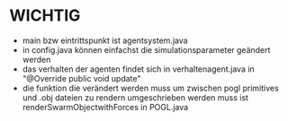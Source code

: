 # WICHTIG
- main bzw eintrittspunkt ist agentsystem.java
- in config.java können einfachst die simulationsparameter geändert werden
- das verhalten der agenten findet sich in verhaltenagent.java in "@Override public void update"
- die funktion die verändert werden muss um zwischen pogl primitives und .obj dateien zu rendern umgeschrieben werden muss ist renderSwarmObjectwithForces in POGL.java
